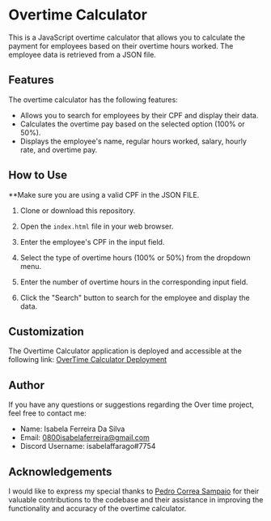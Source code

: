# Overtime Calculator

This is a JavaScript overtime calculator that allows you to calculate the payment for employees based on their overtime hours worked. The employee data is retrieved from a JSON file.

## Features

The overtime calculator has the following features:

- Allows you to search for employees by their CPF and display their data.
- Calculates the overtime pay based on the selected option (100% or 50%).
- Displays the employee's name, regular hours worked, salary, hourly rate, and overtime pay.

## How to Use
**Make sure you are using a valid CPF in the JSON FILE.
1. Clone or download this repository.

2. Open the `index.html` file in your web browser.

3. Enter the employee's CPF in the input field.

4. Select the type of overtime hours (100% or 50%) from the dropdown menu.

5. Enter the number of overtime hours in the corresponding input field.

6. Click the "Search" button to search for the employee and display the data.
  
## Customization

The Overtime Calculator application is deployed and accessible at the following link:
[OverTime Calculator Deployment](https://isabelafarago.github.io/overtimecalc/)

## Author

If you have any questions or suggestions regarding the Over time project, feel free to contact me:

- Name: Isabela Ferreira Da Silva
- Email: [0800isabelaferreira@gmail.com](mailto:0800isabelaferreira@gmail.com)
- Discord Username: isabelaffarago#7754

## Acknowledgements
I would like to express my special thanks to [Pedro Correa Sampaio](https://github.com/pedrocsampaio) for their valuable contributions to the codebase and their assistance in improving the functionality and accuracy of the overtime calculator. 
